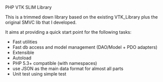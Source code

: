 PHP VTK SLIM Library

This is a trimmed down library based on the existing VTK_Library plus the original SMVC lib that I developed.

It aims at providing a quick start point for the following tasks:

* Fast utilities
* Fast db access and model management (DAO/Model + PDO adapters)
* Extensible
* Autoload
* PHP 5.3+ compatible (with namespaces)
* use JSON as the main data format for almost all parts
* Unit test using simple test